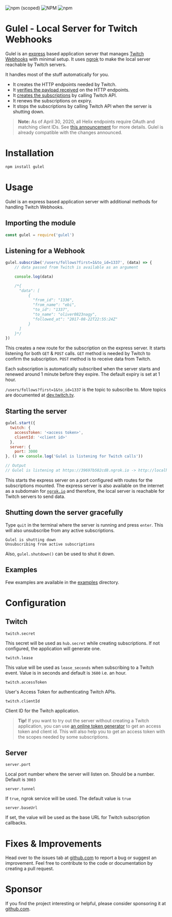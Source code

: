 ![npm (scoped)](https://img.shields.io/npm/v/gulel?label=NPM) ![NPM](https://img.shields.io/npm/l/gulel?label=License) ![npm](https://img.shields.io/npm/dt/gulel?label=Downloads)

# Gulel - Local Server for Twitch Webhooks
Gulel is an [express](https://expressjs.com) based application server that manages [Twitch Webhooks](https://dev.twitch.tv/docs/api/guide#webhooks) with minimal setup. It uses [ngrok](https://ngrok.com/) to make the local server reachable by Twitch servers.

It handles most of the stuff automatically for you.
- It creates the HTTP endpoints needed by Twitch.
- It [verifies the payload received](https://dev.twitch.tv/docs/api/webhooks-guide/#webhooks-guide) on the HTTP endpoints.
- It [creates the subscriptions](https://dev.twitch.tv/docs/api/webhooks-reference) by calling Twitch API.
- It renews the subscriptions on expiry.
- It stops the subscriptions by calling Twitch API when the server is shutting down.

> **Note:** As of April 30, 2020, all Helix endpoints require OAuth and matching client IDs. See [this announcement](https://discuss.dev.twitch.tv/t/requiring-oauth-for-helix-twitch-api-endpoints/23916) for more details. Gulel is already compatible with the changes announced.

# Installation
```bash
npm install gulel
```

# Usage
Gulel is an express based application server with additional methods for handling Twitch Webhooks.

## Importing the module
```javascript
const gulel = require('gulel')
```

## Listening for a Webhook
```javascript
gulel.subscribe('/users/follows?first=1&to_id=1337', (data) => { 
    // data passed from Twitch is available as an argument

    console.log(data)

    /*{
      "data": [
          {
            "from_id": "1336",
            "from_name": "ebi",
            "to_id": "1337",
            "to_name": "oliver0823nagy",
            "followed_at": "2017-08-22T22:55:24Z"
          }
      ]
    }*/
})
```

This creates a new route for the subscription on the express server. It starts listening for both `GET` & `POST` calls. `GET` method is needed by Twitch to confirm the subscription. `POST` method is to receive data from Twitch.

Each subscription is automatically subscribed when the server starts and renewed around 1 minute before they expire. The default expiry is set at 1 hour.

`/users/follows?first=1&to_id=1337` is the topic to subscribe to. More topics are documented at [dev.twitch.tv](https://dev.twitch.tv/docs/api/webhooks-reference).
 

## Starting the server
```javascript
gulel.start({
  twitch: {
    accessToken: '<access token>',
    clientId: '<client id>'
  },
  server: {
    port: 3000
}, () => console.log('Gulel is listening for Twitch calls'))

// Output
// Gulel is listening at https://39697b582cd8.ngrok.io -> http://localhost:3000
```

This starts the express server on a port configured with routes for the subscriptions mounted. The express server is also available on the internet as a subdomain for [`ngrok.io`](https://ngrok.com) and therefore, the local server is reachable for Twitch servers to send data.

## Shutting down the server gracefully
Type `quit` in the terminal where the server is running and press `enter`. This will also unsubscribe from any active subscriptions.

```
Gulel is shutting down
Unsubscribing from active subscriptions
```

Also, `gulel.shutdown()` can be used to shut it down.

## Examples
Few examples are available in the [examples](./examples) directory.

# Configuration
## Twitch
```
twitch.secret
```
This secret will be used as `hub.secret` while creating subscriptions. If not configured, the application will generate one.

```
twitch.lease
```
This value will be used as `lease_seconds` when subscribing to a Twitch event. Value is in seconds and default is `3600` i.e. an hour.

```
twitch.accessToken
```
User's Access Token for authenticating Twitch APIs. 

```
twitch.clientId
```
Client ID for the Twitch application.

> **Tip!** If you want to try out the server without creating a Twitch application, you can use [an online token generator](https://twitchtokengenerator.com/) to get an access token and client id. This will also help you to get an access token with the scopes needed by some subscriptions.

## Server
```
server.port
```
Local port number where the server will listen on. Should be a number. Default is `3003`

```
server.tunnel
```
If `true`, ngrok service will be used. The default value is `true`

```
server.baseUrl
```
If set, the value will be used as the base URL for Twitch subscription callbacks.

# Fixes & Improvements
Head over to the issues tab at [github.com](https://github.com/abskmj/gulel/issues) to report a bug or suggest an improvement. Feel free to contribute to the code or documentation by creating a pull request.

# Sponsor
If you find the project interesting or helpful, please consider sponsoring it at [github.com](https://github.com/abskmj/gulel). 
